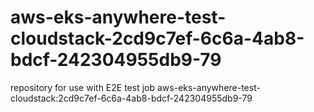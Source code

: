 # aws-eks-anywhere-test-cloudstack-2cd9c7ef-6c6a-4ab8-bdcf-242304955db9-79
repository for use with E2E test job aws-eks-anywhere-test-cloudstack:2cd9c7ef-6c6a-4ab8-bdcf-242304955db9-79
